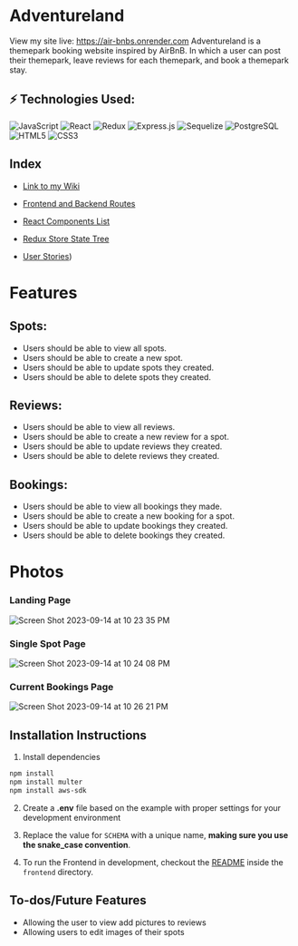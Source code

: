 # Adventureland


View my site live: https://air-bnbs.onrender.com
Adventureland is a themepark booking website inspired by AirBnB. In which a user can post their themepark, leave reviews for each themepark, and book a themepark stay.

## ⚡ Technologies Used:
![JavaScript](https://img.shields.io/badge/JavaScript-F7DF1E.svg?style=for-the-badge&logo=JavaScript&logoColor=black)
![React](https://img.shields.io/badge/React-61DAFB.svg?style=for-the-badge&logo=React&logoColor=black)
![Redux](https://img.shields.io/badge/Redux-764ABC.svg?style=for-the-badge&logo=Redux&logoColor=white)
![Express.js](https://img.shields.io/badge/Express.js-000000?style=for-the-badge&logo=express&logoColor=white)
![Sequelize](https://img.shields.io/badge/Sequelize-52B0E7?style=for-the-badge&logo=sequelize&logoColor=white)
![PostgreSQL](https://img.shields.io/badge/PostgreSQL-4169E1.svg?style=for-the-badge&logo=PostgreSQL&logoColor=white)
![HTML5](https://img.shields.io/badge/HTML5-E34F26.svg?style=for-the-badge&logo=HTML5&logoColor=white)
![CSS3](https://img.shields.io/badge/CSS3-1572B6.svg?style=for-the-badge&logo=CSS3&logoColor=white)

## Index
- [Link to my Wiki](https://github.com/rainy-dayz/Mod-4-Project/wiki)

- [Frontend and Backend Routes](https://github.com/rainy-dayz/Mod-4-Project/wiki/Routes)

- [React Components List](https://github.com/rainy-dayz/Mod-4-Project/wiki/React-Components-List)

- [Redux Store State Tree](https://github.com/rainy-dayz/Mod-4-Project/wiki/Redux-Store-Shape)
  
- [User Stories](https://github.com/rainy-dayz/Mod-4-Project/wiki/User-Stories))


# Features 
## Spots:
- Users should be able to view all spots.
- Users should be able to create a new spot.
- Users should be able to update spots they created.
- Users should be able to delete spots they created.

## Reviews:
- Users should be able to view all reviews.
- Users should be able to create a new review for a spot.
- Users should be able to update reviews they created.
- Users should be able to delete reviews they created.

## Bookings:
- Users should be able to view all bookings they made.
- Users should be able to create a new booking for a spot.
- Users should be able to update bookings they created.
- Users should be able to delete bookings they created.

# Photos
### Landing Page
![Screen Shot 2023-09-14 at 10 23 35 PM](https://github.com/rainy-dayz/Mod-4-Project/assets/124620939/cb836e0d-6716-4b3c-a7b4-4e6c68154992)



### Single Spot Page
![Screen Shot 2023-09-14 at 10 24 08 PM](https://github.com/rainy-dayz/Mod-4-Project/assets/124620939/25332bfa-7e88-4e4f-8013-ec9a721fd31b)



### Current Bookings Page
![Screen Shot 2023-09-14 at 10 26 21 PM](https://github.com/rainy-dayz/Mod-4-Project/assets/124620939/1a4c6cf8-33af-4f1c-abc4-0dd345b35817)


## Installation Instructions

1. Install dependencies
```bash
npm install
npm install multer
npm install aws-sdk
```
2. Create a **.env** file based on the example with proper settings for your development environment

3. Replace the value for `SCHEMA` with a unique name, **making sure you use the snake_case convention**.

4. To run the Frontend in development, checkout the [README](./frontend/README.md) inside the `frontend` directory.

## To-dos/Future Features
- Allowing the user to view add pictures to reviews
- Allowing users to edit images of their spots


